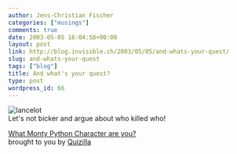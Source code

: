 ```yaml
---
author: Jens-Christian Fischer
categories: ["musings"]
comments: true
date: 2003-05-05 16:04:58+00:00
layout: post
link: http://blog.invisible.ch/2003/05/05/and-whats-your-quest/
slug: and-whats-your-quest
tags: ["blog"]
title: And what's your quest?
type: post
wordpress_id: 66
---
```


![lancelot](http://images.quizilla.com/J/jackee/1037956393_--lancelot.jpg)  
Let's not bicker and argue about who killed who!
  
  
[ What Monty Python Character are you?](http://quizilla.com/users/jackee/quizzes/What%20Monty%20Python%20Character%20are%20you%3F/)  
brought to you by [Quizilla](http://quizilla.com)
